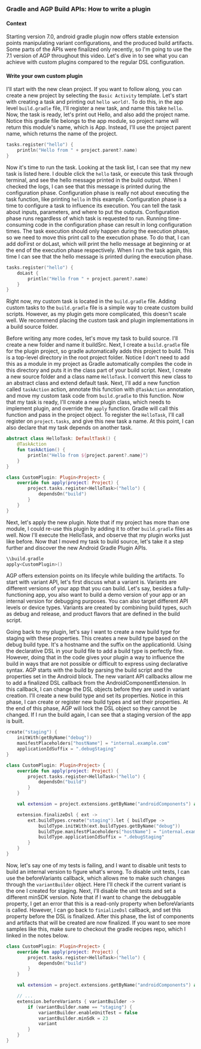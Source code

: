 ### Gradle and AGP Build APIs: How to write a plugin

#### Context
Starting version 7.0, android gradle plugin now offers stable extension points manipulating variant configurations, and the produced build artifacts. Some parts of the APIs were finalized only recently, so I'm going to use the 7.1 version of AGP throughout this video. Let's dive in to see what you can achieve with custom plugins compared to the regular DSL configuration. 

#### Write your own custom plugin
I'll start with the new clean project. If you want to follow along, you can create a new project by selecting the `Basic Activity` template. Let's start with creating a task and printing out `hello world!`. To do this, in the app level `build.gradle` file, I'll register a new task, and name this take `hello`. Now, the task is ready, let's print out Hello, and also add the project name. Notice this gradle file belongs to the app module, so project name will return this module's name, which is App. Instead, I'll use the project parent name, which returns the name of the project. 

```kts
tasks.register("hello") {
    println("Hello from " + project.parent?.name)
}
```

Now it's time to run the task. Looking at the task list, I can see that my new task is listed here. I double click the `hello` task, or execute this task through terminal, and see the hello message printed in the build output. When I checked the logs, I can see that this message is printed during the configuration phase. Configuration phase is really not about executing the task function, like printing `hello` in this example. Configuration phase is a time to configure a task to influence its execution. You can tell the task about inputs, parameters, and where to put the outputs. Configuration phase runs regardless of which task is requested to run. Running time-consuming code in the configuration phase can result in long configuration times. The task execution should only happen during the execution phase, so we need to move this print call to the execution phase. To do that, I can add doFirst or doLast, which will print the hello message at beginning or at the end of the execution phase respectively. When I run the task again, this time I can see that the hello message is printed during the execution phase. 

```kts
tasks.register("hello") {
    doLast {
        println("Hello from " + project.parent?.name)
    }
}
```

Right now, my custom task is located in the `build.gradle` file. Adding custom tasks to the `build.gradle` file is a simple way to create custom build scripts. However, as my plugin gets more complicated, this doesn't scale well. We recommend placing the custom task and plugin implementations in a build source folder. 

Before writing any more codes, let's move my task to build source. I'll create a new folder and name it buildSrc. Next, I create a `build.gradle` file for the plugin project, so gradle automatically adds this project to build. This is a top-level directory in the root project folder. Notice I don't need to add this as a module in my project as Gradle automatically compiles the code in this directory and puts it in the class part of your build script. Next, I create a new source folder and a class name `HelloTask`. I convert this new class to an abstract class and extend default task. Next, I'll add a new function called `taskAction` action, annotate this function with `@TaskAction` annotation, and move my custom task code from `build.gradle` to this function. Now that my task is ready, I'll create a new plugin class, which needs to implement plugin, and override the `apply` function. Gradle will call this function and pass in the project object. To register the `HelloTask`, I'll call register on `project.tasks`, and give this new task a name. At this point, I can also declare that my task depends on another task.  

```kotlin
abstract class HelloTask: DefaultTask() {
    @TaskAction
    fun taskAction() {
        println("Hello from ${project.parent?.name}")
    }
}

class CustomPlugin: Plugin<Project> {
    override fun apply(project: Project) {
        project.tasks.register<HelloTask>("hello") {
            dependsOn("build")
        }   
    }
}
```

Next, let's apply the new plugin. Note that if my project has more than one module, I could re-use this plugin by adding it to other `build.gradle` files as well. Now I'll execute the HelloTask, and observe that my plugin works just like before. Now that I moved my task to build source, let's take it a step further and discover the new Android Gradle Plugin APIs.

```kts
\\build.gradle
apply<CustomPlugin>()

```

AGP offers extension points on its lifecyle while building the artifacts. To start with variant API, let's first discuss what a variant is. Variants are different versions of your app that you can build. Let's say, besides a fully-functioning app, you also want to build a demo version of your app or an internal version for debugging purposes. You can also target different API levels or device types. Variants are created by combining build types, such as debug and release, and product flavors that are defined in the build script.

Going back to my plugin, let's say I want to create a new build type for staging with these properties. This creates a new build type based on the debug build type. It's a hostname and the suffix on the applicationId. Using the declarative DSL in your build file to add a build type is perfectly fine. However, doing that in the code gives your plugin a way to influence the build in ways that are not possible or difficult to express using declarative syntax. AGP starts with the build by parsing the build script and the properties set in the Android block. The new variant API callbacks allow me to add a finalized DSL callback from the AndroidComponentExtension. In this callback, I can change the DSL objects before they are used in variant creation. I'll create a new build type and set its properties. Notice in this phase, I can create or register new build types and set their properties. At the end of this phase, AGP will lock the DSL object so they cannot be changed. If I run the build again, I can see that a staging version of the app is built.

```kts
create("staging") {
    initWith(getByName("debug"))
    manifestPlaceholders["hostName"] = "internal.example.com"
    applicationIdSuffix = ".debugStaging"
}
```

```kotlin
class CustomPlugin: Plugin<Project> {
    override fun apply(project: Project) {
        project.tasks.register<HelloTask>("hello") {
            dependsOn("build")
        }   
    }

    val extension = project.extensions.getByName("androidComponents") as ApplicationAndroidComponentsExtension

    extension.finalizeDsl { ext ->
        ext.buildTypes.create("staging").let { buildType ->
            buildType.initWith(ext.buildTypes.getByName("debug"))
            buildType.manifestPlaceholders["hostName"] = "internal.example.com"
            buildType.applicationIdSuffix = ".debugStaging"
        }
    }
} 
```

Now, let's say one of my tests is failing, and I want to disable unit tests to build an internal version to figure what's wrong. To disable unit tests, I can use the beforeVariants callback, which allows me to make such changes through the `variantBuilder` object. Here I'll check if the current variant is the one I created for staging. Next, I'll disable the unit tests and set a different minSDK version. Note that if I want to change the debuggable property, I get an error that this is a read-only property when beforeVariants is called. However, I can go back to `finializeDsl` callback, and set this property before the DSL is finalized. After this phase, the list of components and artifacts that will be created are now finalized. If you want to see more samples like this, make sure to checkout the gradle recipes repo, which I linked in the notes below. 

```kotlin
class CustomPlugin: Plugin<Project> {
    override fun apply(project: Project) {
        project.tasks.register<HelloTask>("hello") {
            dependsOn("build")
        }   
    }

    val extension = project.extensions.getByName("androidComponents") as ApplicationAndroidComponentsExtension

    // ...
    extension.beforeVariants { variantBuilder ->
        if (variantBuilder.name == "staging") {
            variantBuilder.enableUnitTest = false
            variantBuilder.minSdk = 23
            variant
        }    
    }
} 
```